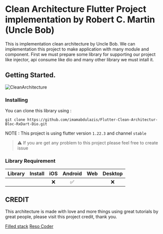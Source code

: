 # Clean Architecture Flutter Project implementation by Robert C. Martin (Uncle Bob)
This is implementation clean architecture by Uncle Bob. We can implementation this project to make application with many module and component.
First we must prepare some library for supporting our project like injector, api consume like dio and many other library we must intall it.

## Getting Started.
![CleanArchitecture](https://user-images.githubusercontent.com/39134128/101283060-f3708c80-380a-11eb-94de-199f0fc01739.jpg)


### Installing
You can clone this library using :
```shell
git clone https://github.com/imamabdulazis/Flutter-Clean-Architectur-Bloc-RxDart-Dio.git
```
NOTE : 
This project is using flutter version ```1.22.3``` and channel ```stable``` 
> ⚠️ If you are get any problem to this project please feel free to create issue

### Library Requirement

| Library                                                           | Install              |  iOS   | Android | Web | Desktop |
| ----------------------------------------------------------------- | -------------------  | :--:   | :-----: | :-: |:-:      |
|                                                                   |                      |  ❌     |   ✅    | | ❌ |        |



## CREDIT
This architecture is made with love and more things using great tutorials by great people, please visit this project credit,
thank you.

[Filled stack](https://www.filledstacks.com)
[Reso Coder](https://resocoder.com)
